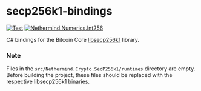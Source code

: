 # secp256k1-bindings

[![Test](https://github.com/nethermindeth/secp256k1-bindings/actions/workflows/test.yml/badge.svg)](https://github.com/nethermindeth/secp256k1-bindings/actions/workflows/test.yml)
[![Nethermind.Numerics.Int256](https://img.shields.io/nuget/v/Nethermind.Crypto.SecP256k1)](https://www.nuget.org/packages/Nethermind.Crypto.SecP256k1)

C# bindings for the Bitcoin Core [libsecp256k1](https://github.com/bitcoin-core/secp256k1) library.

### Note

Files in the `src/Nethermind.Crypto.SecP256k1/runtimes` directory are empty.
Before building the project, these files should be replaced with the respective libsecp256k1 binaries.
